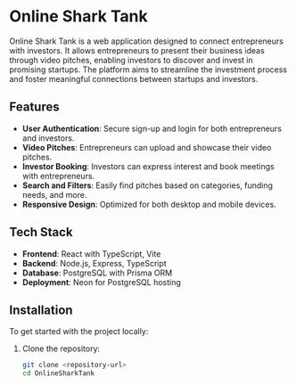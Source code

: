 # Online Shark Tank

Online Shark Tank is a web application designed to connect entrepreneurs with investors. It allows entrepreneurs to present their business ideas through video pitches, enabling investors to discover and invest in promising startups. The platform aims to streamline the investment process and foster meaningful connections between startups and investors.

## Features

- **User Authentication**: Secure sign-up and login for both entrepreneurs and investors.
- **Video Pitches**: Entrepreneurs can upload and showcase their video pitches.
- **Investor Booking**: Investors can express interest and book meetings with entrepreneurs.
- **Search and Filters**: Easily find pitches based on categories, funding needs, and more.
- **Responsive Design**: Optimized for both desktop and mobile devices.

## Tech Stack

- **Frontend**: React with TypeScript, Vite
- **Backend**: Node.js, Express, TypeScript
- **Database**: PostgreSQL with Prisma ORM
- **Deployment**: Neon for PostgreSQL hosting

## Installation

To get started with the project locally:

1. Clone the repository:
   ```bash
   git clone <repository-url>
   cd OnlineSharkTank

